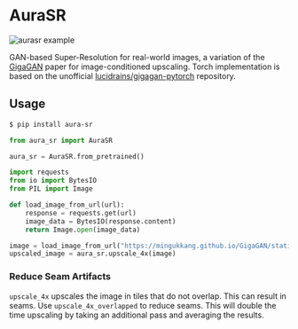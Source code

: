 # AuraSR
![aurasr example](https://storage.googleapis.com/falserverless/gallery/aurasr-animated.webp)

GAN-based Super-Resolution for real-world images, a variation of the [GigaGAN](https://mingukkang.github.io/GigaGAN/) paper for image-conditioned upscaling. Torch implementation is based on the unofficial [lucidrains/gigagan-pytorch](https://github.com/lucidrains/gigagan-pytorch) repository.

## Usage

```bash
$ pip install aura-sr
```

```python
from aura_sr import AuraSR

aura_sr = AuraSR.from_pretrained()
```

```python
import requests
from io import BytesIO
from PIL import Image

def load_image_from_url(url):
    response = requests.get(url)
    image_data = BytesIO(response.content)
    return Image.open(image_data)

image = load_image_from_url("https://mingukkang.github.io/GigaGAN/static/images/iguana_output.jpg").resize((256, 256))
upscaled_image = aura_sr.upscale_4x(image)
```

### Reduce Seam Artifacts 

`upscale_4x` upscales the image in tiles that do not overlap. This can result in seams. Use `upscale_4x_overlapped` to reduce seams. This will double the time upscaling by taking an additional pass and averaging the results. 
